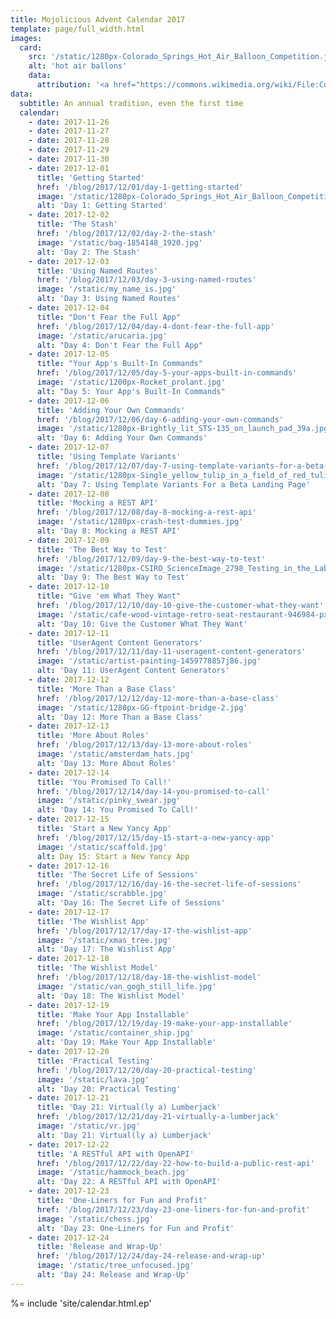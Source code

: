 ```yaml
---
title: Mojolicious Advent Calendar 2017
template: page/full_width.html
images:
  card:
    src: '/static/1280px-Colorado_Springs_Hot_Air_Balloon_Competition.jpg'
    alt: 'hot air ballons'
    data:
      attribution: '<a href="https://commons.wikimedia.org/wiki/File:Colorado_Springs_Hot_Air_Balloon_Competition.jpg">Image by DarlArthurS</a> licensed under the <a href="https://en.wikipedia.org/wiki/en:Creative_Commons" class="extiw" title="w:en:Creative Commons">Creative Commons</a> <a rel="nofollow" href="//creativecommons.org/licenses/by-sa/3.0/deed.en">Attribution-Share Alike 3.0 Unported</a> license.'
data:
  subtitle: An annual tradition, even the first time
  calendar:
    - date: 2017-11-26
    - date: 2017-11-27
    - date: 2017-11-28
    - date: 2017-11-29
    - date: 2017-11-30
    - date: 2017-12-01
      title: 'Getting Started'
      href: '/blog/2017/12/01/day-1-getting-started'
      image: '/static/1280px-Colorado_Springs_Hot_Air_Balloon_Competition.jpg'
      alt: 'Day 1: Getting Started'
    - date: 2017-12-02
      title: 'The Stash'
      href: '/blog/2017/12/02/day-2-the-stash'
      image: '/static/bag-1854148_1920.jpg'
      alt: 'Day 2: The Stash'
    - date: 2017-12-03
      title: 'Using Named Routes'
      href: '/blog/2017/12/03/day-3-using-named-routes'
      image: '/static/my_name_is.jpg'
      alt: 'Day 3: Using Named Routes'
    - date: 2017-12-04
      title: "Don't Fear the Full App"
      href: '/blog/2017/12/04/day-4-dont-fear-the-full-app'
      image: '/static/arucaria.jpg'
      alt: "Day 4: Don't Fear the Full App"
    - date: 2017-12-05
      title: "Your App's Built-In Commands"
      href: '/blog/2017/12/05/day-5-your-apps-built-in-commands'
      image: '/static/1200px-Rocket_prolant.jpg'
      alt: "Day 5: Your App's Built-In Commands"
    - date: 2017-12-06
      title: 'Adding Your Own Commands'
      href: '/blog/2017/12/06/day-6-adding-your-own-commands'
      image: '/static/1280px-Brightly_lit_STS-135_on_launch_pad_39a.jpg'
      alt: 'Day 6: Adding Your Own Commands'
    - date: 2017-12-07
      title: 'Using Template Variants'
      href: '/blog/2017/12/07/day-7-using-template-variants-for-a-beta-landing-page'
      image: '/static/1280px-Single_yellow_tulip_in_a_field_of_red_tulips.jpg'
      alt: 'Day 7: Using Template Variants For a Beta Landing Page'
    - date: 2017-12-08
      title: 'Mocking a REST API'
      href: '/blog/2017/12/08/day-8-mocking-a-rest-api'
      image: '/static/1280px-crash-test-dummies.jpg'
      alt: 'Day 8: Mocking a REST API'
    - date: 2017-12-09
      title: 'The Best Way to Test'
      href: '/blog/2017/12/09/day-9-the-best-way-to-test'
      image: '/static/1280px-CSIRO_ScienceImage_2798_Testing_in_the_Laboratory.jpg'
      alt: 'Day 9: The Best Way to Test'
    - date: 2017-12-10
      title: "Give 'em What They Want"
      href: '/blog/2017/12/10/day-10-give-the-customer-what-they-want'
      image: '/static/cafe-wood-vintage-retro-seat-restaurant-946984-pxhere.com.jpg'
      alt: 'Day 10: Give the Customer What They Want'
    - date: 2017-12-11
      title: 'UserAgent Content Generators'
      href: '/blog/2017/12/11/day-11-useragent-content-generators'
      image: '/static/artist-painting-1459778857j86.jpg'
      alt: 'Day 11: UserAgent Content Generators'
    - date: 2017-12-12
      title: 'More Than a Base Class'
      href: '/blog/2017/12/12/day-12-more-than-a-base-class'
      image: '/static/1280px-GG-ftpoint-bridge-2.jpg'
      alt: 'Day 12: More Than a Base Class'
    - date: 2017-12-13
      title: 'More About Roles'
      href: '/blog/2017/12/13/day-13-more-about-roles'
      image: '/static/amsterdam_hats.jpg'
      alt: 'Day 13: More About Roles'
    - date: 2017-12-14
      title: 'You Promised To Call!'
      href: '/blog/2017/12/14/day-14-you-promised-to-call'
      image: '/static/pinky_swear.jpg'
      alt: 'Day 14: You Promised To Call!'
    - date: 2017-12-15
      title: 'Start a New Yancy App'
      href: '/blog/2017/12/15/day-15-start-a-new-yancy-app'
      image: '/static/scaffold.jpg'
      alt: Day 15: Start a New Yancy App
    - date: 2017-12-16
      title: 'The Secret Life of Sessions'
      href: '/blog/2017/12/16/day-16-the-secret-life-of-sessions'
      image: '/static/scrabble.jpg'
      alt: 'Day 16: The Secret Life of Sessions'
    - date: 2017-12-17
      title: 'The Wishlist App'
      href: '/blog/2017/12/17/day-17-the-wishlist-app'
      image: '/static/xmas_tree.jpg'
      alt: 'Day 17: The Wishlist App'
    - date: 2017-12-18
      title: 'The Wishlist Model'
      href: '/blog/2017/12/18/day-18-the-wishlist-model'
      image: '/static/van_gogh_still_life.jpg'
      alt: 'Day 18: The Wishlist Model'
    - date: 2017-12-19
      title: 'Make Your App Installable'
      href: '/blog/2017/12/19/day-19-make-your-app-installable'
      image: '/static/container_ship.jpg'
      alt: 'Day 19: Make Your App Installable'
    - date: 2017-12-20
      title: 'Practical Testing'
      href: '/blog/2017/12/20/day-20-practical-testing'
      image: '/static/lava.jpg'
      alt: 'Day 20: Practical Testing'
    - date: 2017-12-21
      title: 'Day 21: Virtual(ly a) Lumberjack'
      href: '/blog/2017/12/21/day-21-virtually-a-lumberjack'
      image: '/static/vr.jpg'
      alt: 'Day 21: Virtual(ly a) Lumberjack'
    - date: 2017-12-22
      title: 'A RESTful API with OpenAPI'
      href: '/blog/2017/12/22/day-22-how-to-build-a-public-rest-api'
      image: '/static/hammock_beach.jpg'
      alt: 'Day 22: A RESTful API with OpenAPI'
    - date: 2017-12-23
      title: 'One-Liners for Fun and Profit'
      href: '/blog/2017/12/23/day-23-one-liners-for-fun-and-profit'
      image: '/static/chess.jpg'
      alt: 'Day 23: One-Liners for Fun and Profit'
    - date: 2017-12-24
      title: 'Release and Wrap-Up'
      href: '/blog/2017/12/24/day-24-release-and-wrap-up'
      image: '/static/tree_unfocused.jpg'
      alt: 'Day 24: Release and Wrap-Up'
---
```


%= include 'site/calendar.html.ep'

